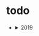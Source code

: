 # todo

- <details>
    <summary>2019</summary>
  
    - [ ] TypeScript | [教程](https://github.com/xcatliu/typescript-tutorial)
    - [ ] face-api.js | [地址](https://www.npmjs.com/package/face-api.js)
  </details>
